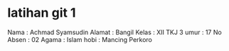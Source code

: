# latihan git 1
Nama : Achmad Syamsudin
Alamat : Bangil
Kelas : XII TKJ 3
umur : 17
No Absen : 02
Agama : Islam
hobi : Mancing Perkoro
